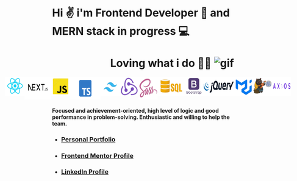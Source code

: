 
# Hi ✌ i'm Frontend Developer 🎨 and MERN stack in progress 💻
<h1>&nbsp;&nbsp;&nbsp;&nbsp;&nbsp;&nbsp;&nbsp;&nbsp;&nbsp;&nbsp;&nbsp;&nbsp;&nbsp;&nbsp;&nbsp;&nbsp;&nbsp;&nbsp;&nbsp;&nbsp;&nbsp;&nbsp;&nbsp;Loving what i do 🚀🚀 <img src="https://media.giphy.com/media/scZPhLqaVOM1qG4lT9/giphy.gif" alt="gif" style="width:250px;height:250px"></h1>
<div style="display:flex;justify-content:center">
  
<img src="https://github.com/germanp007/portfoliodev/blob/main/src/assets/coding/react.png" alt="react" style="width:50px;height:50px">
  <img src="https://github.com/germanp007/portfoliodev/blob/main/src/assets/coding/next.png" alt="next" style="width:70px;height:60px;">
<img src="https://github.com/germanp007/portfoliodev/blob/main/src/assets/coding/js.png" alt="js" style="width:50px;height:50px;">
<img src="https://github.com/germanp007/portfoliodev/blob/main/src/assets/coding/ts.png" alt="ts" style="width:80px;height:60px;">
<img src="https://github.com/germanp007/portfoliodev/blob/main/src/assets/coding/tailwind.png" alt="tailwind" style="width:50px;height:50px;">
<img src="https://github.com/germanp007/portfoliodev/blob/main/src/assets/coding/redux.png" alt="redux" style="width:50px;height:50px;">
  <img src="https://github.com/germanp007/portfoliodev/blob/main/src/assets/coding/sass.png" alt="sass" style="width:50px;height:60px;">
  <img src="https://github.com/germanp007/portfoliodev/blob/main/src/assets/coding/sql.png" alt="sql" style="width:70px;height:50px;">
  <img src="https://github.com/germanp007/portfoliodev/blob/main/src/assets/coding/bootstrap.png" alt="bootstrap" style="width:50px;height:50px;">
  <img src="https://github.com/germanp007/portfoliodev/blob/main/src/assets/coding/jquery.png" alt="jquery" style="width:80px;height:50px;">
  <img src="https://github.com/germanp007/portfoliodev/blob/main/src/assets/coding/materialui.png" alt="material" style="width:50px;height:50px;">
  <img src="https://github.com/germanp007/portfoliodev/blob/main/src/assets/coding/zustand.png" alt="zustand" style="width:50px;height:50px;">
  <img src="https://github.com/germanp007/portfoliodev/blob/main/src/assets/coding/axios.png" alt="material" style="width:50px;height:50px;">
  
</div>
<h4>Focused and achievement-oriented, high level of logic and good performance in problem-solving.
Enthusiastic and willing to help the team.</h4>

* ### [Personal Portfolio](https://portfolio-frontdev.netlify.app)
* ### [Frontend Mentor Profile](https://www.frontendmentor.io/profile/germanp007)
* ### [LinkedIn Profile](https://www.linkedin.com/in/german-pintodev/)
